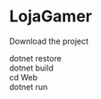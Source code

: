 # LojaGamer

Download the project

dotnet restore <br>
dotnet build <br>
cd Web <br>
dotnet run <br>
